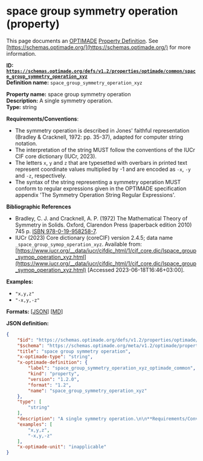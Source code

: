 # space group symmetry operation (property)

This page documents an [OPTIMADE](https://www.optimade.org/) [Property Definition](https://schemas.optimade.org/#definitions). See [https://schemas.optimade.org/](https://schemas.optimade.org/) for more information.

**ID: [`https://schemas.optimade.org/defs/v1.2/properties/optimade/common/space_group_symmetry_operation_xyz`](https://schemas.optimade.org/defs/v1.2/properties/optimade/common/space_group_symmetry_operation_xyz.md)**  
**Definition name:** `space_group_symmetry_operation_xyz`

**Property name:** space group symmetry operation  
**Description:** A single symmetry operation.  
**Type:** string  

**Requirements/Conventions**:

- The symmetry operation is described in Jones' faithful representation (Bradley & Cracknell, 1972: pp. 35-37), adapted for computer string notation.
- The interpretation of the string MUST follow the conventions of the IUCr CIF core dictionary (IUCr, 2023).
- The letters `x`, `y` and `z` that are typesetted with overbars in printed text represent coordinate values multiplied by -1 and are encoded as `-x`, `-y` and `-z`, respectively.
- The syntax of the string representing a symmetry operation MUST conform to regular expressions given in the OPTIMADE specification appendix 'The Symmetry Operation String Regular Expressions'.

**Bibliographic References**

- Bradley, C. J. and Cracknell, A. P. (1972) The Mathematical Theory of Symmetry in Solids. Oxford, Clarendon Press (paperback edition 2010) 745 p. [ISBN 978-0-19-958258-7](https://isbnsearch.org/isbn/9780199582587>).
- IUCr (2023) Core dictionary (coreCIF) version 2.4.5; data name `_space_group_symop_operation_xyz`. Available from: [https://www.iucr.org/__data/iucr/cifdic_html/1/cif_core.dic/Ispace_group_symop_operation_xyz.html](https://www.iucr.org/__data/iucr/cifdic_html/1/cif_core.dic/Ispace_group_symop_operation_xyz.html) [Accessed 2023-06-18T16:46+03:00].

**Examples:**

- `"x,y,z"`
- `"-x,y,-z"`

**Formats:** [[JSON](space_group_symmetry_operation_xyz.json)] [[MD](space_group_symmetry_operation_xyz.md)]

**JSON definition:**

``` json
{
    "$id": "https://schemas.optimade.org/defs/v1.2/properties/optimade/common/space_group_symmetry_operation_xyz",
    "$schema": "https://schemas.optimade.org/meta/v1.2/optimade/property_definition.json",
    "title": "space group symmetry operation",
    "x-optimade-type": "string",
    "x-optimade-definition": {
        "label": "space_group_symmetry_operation_xyz_optimade_common",
        "kind": "property",
        "version": "1.2.0",
        "format": "1.2",
        "name": "space_group_symmetry_operation_xyz"
    },
    "type": [
        "string"
    ],
    "description": "A single symmetry operation.\n\n**Requirements/Conventions**:\n\n- The symmetry operation is described in Jones' faithful representation (Bradley & Cracknell, 1972: pp. 35-37), adapted for computer string notation.\n- The interpretation of the string MUST follow the conventions of the IUCr CIF core dictionary (IUCr, 2023).\n- The letters `x`, `y` and `z` that are typesetted with overbars in printed text represent coordinate values multiplied by -1 and are encoded as `-x`, `-y` and `-z`, respectively.\n- The syntax of the string representing a symmetry operation MUST conform to regular expressions given in the OPTIMADE specification appendix 'The Symmetry Operation String Regular Expressions'.\n\n**Bibliographic References**\n\n- Bradley, C. J. and Cracknell, A. P. (1972) The Mathematical Theory of Symmetry in Solids. Oxford, Clarendon Press (paperback edition 2010) 745 p. [ISBN 978-0-19-958258-7](https://isbnsearch.org/isbn/9780199582587>).\n- IUCr (2023) Core dictionary (coreCIF) version 2.4.5; data name `_space_group_symop_operation_xyz`. Available from: [https://www.iucr.org/__data/iucr/cifdic_html/1/cif_core.dic/Ispace_group_symop_operation_xyz.html](https://www.iucr.org/__data/iucr/cifdic_html/1/cif_core.dic/Ispace_group_symop_operation_xyz.html) [Accessed 2023-06-18T16:46+03:00].",
    "examples": [
        "x,y,z",
        "-x,y,-z"
    ],
    "x-optimade-unit": "inapplicable"
}
```